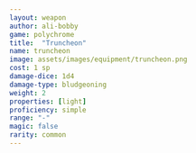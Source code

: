 ```yaml
---
layout: weapon
author: ali-bobby
game: polychrome
title:  "Truncheon"
name: truncheon
image: assets/images/equipment/truncheon.png
cost: 1 sp
damage-dice: 1d4
damage-type: bludgeoning
weight: 2
properties: [light]
proficiency: simple
range: "-"
magic: false
rarity: common
---
```

